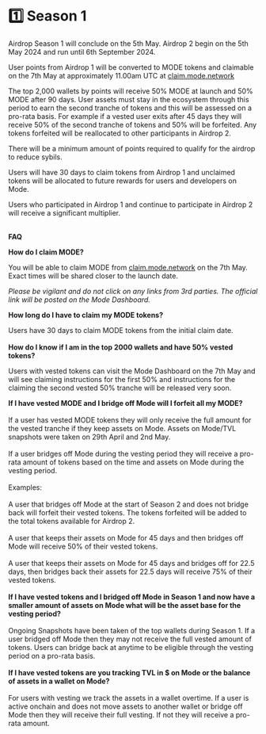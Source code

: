 # 1️⃣ Season 1

Airdrop Season 1 will conclude on the 5th May. Airdrop 2 begin on the 5th May 2024 and run until 6th September 2024.&#x20;

User points from Airdrop 1 will be converted to MODE tokens and claimable on the 7th May at approximately 11.00am UTC at [claim.mode.network](https://claim.mode.network/)

The top 2,000 wallets by points will receive 50% MODE at launch and 50% MODE after 90 days. User assets must stay in the ecosystem through this period to earn the second tranche of tokens and this will be assessed on a pro-rata basis. For example if a vested user exits after 45 days they will receive 50% of the second tranche of tokens and 50% will be forfeited. Any tokens forfeited will be reallocated to other participants in Airdrop 2.

There will be a minimum amount of points required to qualify for the airdrop to reduce sybils.

Users will have 30 days to claim tokens from Airdrop 1 and unclaimed tokens will be allocated to future rewards for users and developers on Mode.

Users who participated in Airdrop 1 and continue to participate in Airdrop 2 will receive a significant multiplier.

\
**FAQ**

**How do I claim MODE?**

You will be able to claim MODE from [claim.mode.network](https://claim.mode.network/) on the 7th May. Exact times will be shared closer to the launch date.

_Please be vigilant and do not click on any links from 3rd parties. The official link will be posted on the Mode Dashboard._

**How long do I have to claim my MODE tokens?**

Users have 30 days to claim MODE tokens from the initial claim date.\
\
**How do I know if I am in the top 2000 wallets and have 50% vested tokens?**

Users with vested tokens can visit the Mode Dashboard on the 7th May and will see claiming instructions for the first 50% and instructions for the claiming the second vested 50% tranche will be released very soon.

**If I have vested MODE and I bridge off Mode will I forfeit all my MODE?**\
\
If a user has vested MODE tokens they will only receive the full amount for the vested tranche if they keep assets on Mode. Assets on Mode/TVL snapshots were taken on 29th April and 2nd May.\
\
If a user bridges off Mode during the vesting period they will receive a pro-rata amount of tokens based on the time and assets on Mode during the vesting period.\
\
Examples:\
\
A user that bridges off Mode at the start of Season 2 and does not bridge back will forfeit their vested tokens. The tokens forfeited will be added to the total tokens available for Airdrop 2.\
\
A user that keeps their assets on Mode for 45 days and then bridges off Mode will receive 50% of their vested tokens.\
\
A user that keeps their assets on Mode for 45 days and bridges off for 22.5 days, then bridges back their assets for 22.5 days will receive 75% of their vested tokens.\
\
**If I have vested tokens and I bridged off Mode in Season 1 and now have a smaller amount of assets on Mode what will be the asset base for the vesting period?**\
\
Ongoing Snapshots have been taken of the top wallets during Season 1. If a user bridged off Mode then they may not receive the full vested amount of tokens. Users can bridge back at anytime to be eligible through the vesting period on a pro-rata basis.\
\
**If I have vested tokens are you tracking TVL in $ on Mode or the balance of assets in a wallet on Mode?**\
\
For users with vesting we track the assets in a wallet overtime. If a user is active onchain and does not move assets to another wallet or bridge off Mode then they will receive their full vesting. If not they will receive a pro-rata amount.
